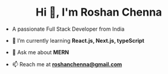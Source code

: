 <h1 align="center">Hi 👋, I'm Roshan Chenna</h1>

-  A passionate Full Stack Developer from India
 
- 🌱 I’m currently learning **React.js, Next.js, typeScript**

- 💬 Ask me about **MERN**

- 📫 Reach me at **roshanchenna@gmail.com**
 
